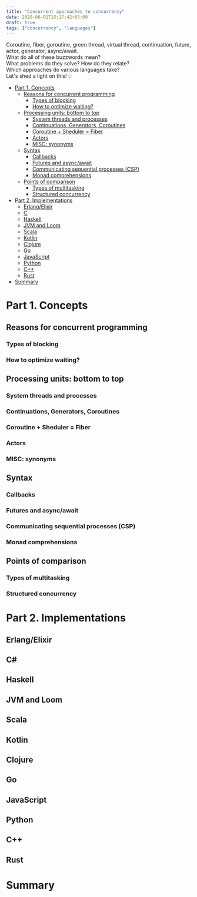 ```yaml
---
title: "Concurrent approaches to concurrency"
date: 2020-06-01T15:17:42+03:00
draft: true
tags: ["concurrency", "languages"]
---
```


Coroutine, fiber, goroutine, green thread, virtual thread, continuation, future, actor, generator, async/await.  
What do all of these buzzwords mean?  
What problems do they solve?
How do they relate?  
Which approaches do various languages take?  
Let's shed a light on this! :bulb:
<!--more-->
- [Part 1. Concepts](#part-1-concepts)
  - [Reasons for concurrent programming](#reasons-for-concurrent-programming)
    - [Types of blocking](#types-of-blocking)
    - [How to optimize waiting?](#how-to-optimize-waiting)
  - [Processing units: bottom to top](#processing-units-bottom-to-top)
    - [System threads and processes](#system-threads-and-processes)
    - [Continuations, Generators, Coroutines](#continuations-generators-coroutines)
    - [Coroutine + Sheduler = Fiber](#coroutine--sheduler--fiber)
    - [Actors](#actors)
    - [MISC: synonyms](#misc-synonyms)
  - [Syntax](#syntax)
    - [Callbacks](#callbacks)
    - [Futures and async/await](#futures-and-asyncawait)
    - [Communicating sequential processes (CSP)](#communicating-sequential-processes-csp)
    - [Monad comprehensions](#monad-comprehensions)
  - [Points of comparison](#points-of-comparison)
    - [Types of multitasking](#types-of-multitasking)
    - [Structured concurrency](#structured-concurrency)
- [Part 2. Implementations](#part-2-implementations)
  - [Erlang/Elixir](#erlangelixir)
  - [C](#c)
  - [Haskell](#haskell)
  - [JVM and Loom](#jvm-and-loom)
  - [Scala](#scala)
  - [Kotlin](#kotlin)
  - [Clojure](#clojure)
  - [Go](#go)
  - [JavaScript](#javascript)
  - [Python](#python)
  - [C++](#c-1)
  - [Rust](#rust)
- [Summary](#summary)
# Part 1. Concepts
## Reasons for concurrent programming
### Types of blocking
### How to optimize waiting?
## Processing units: bottom to top
### System threads and processes
### Continuations, Generators, Coroutines
### Coroutine + Sheduler = Fiber
### Actors
### MISC: synonyms
## Syntax
### Callbacks
### Futures and async/await
### Communicating sequential processes (CSP)
### Monad comprehensions 
## Points of comparison
### Types of multitasking
### Structured concurrency

# Part 2. Implementations
## Erlang/Elixir
## C#
## Haskell
## JVM and Loom
## Scala
## Kotlin
## Clojure
## Go
## JavaScript
## Python
## C++
## Rust

# Summary
